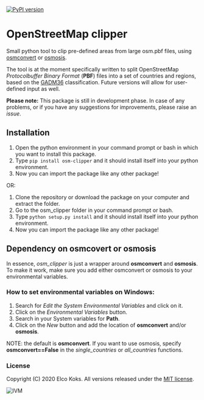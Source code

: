 [![PyPI version](https://badge.fury.io/py/osm-clipper.svg)](https://badge.fury.io/py/osm-clipper)

# OpenStreetMap clipper
Small python tool to clip pre-defined areas from large osm.pbf files, using [osmconvert](https://wiki.openstreetmap.org/wiki/Osmconvert) or [osmosis](https://wiki.openstreetmap.org/wiki/Osmosis). 

The tool is at the moment specifically written to split OpenStreetMap *Protocolbuffer Binary Format* (**PBF**) files into a set of countries and regions, based on the [GADM36](https://gadm.org/) classification. Future versions will allow for user-defined input as well.  

**Please note:** This package is still in development phase. In case of any problems, or if you have any suggestions for improvements, please raise an *issue*. 

## Installation

1. Open the python environment in your command prompt or bash in which you want to install this package.
2. Type ``pip install osm-clipper`` and it should install itself into your python environment.
3. Now you can import the package like any other package!

OR:

1. Clone the repository or download the package on your computer and extract the folder.
2. Go to the osm_clipper folder in your command prompt or bash.
3. Type ``python setup.py install`` and it should install itself into your python environment.
4. Now you can import the package like any other package!

## Dependency on osmcovert or osmosis
In essence, *osm_clipper* is just a wrapper around **osmconvert** and **osmosis**. To make it work, make sure you add either osmconvert or osmosis to your environmental variables. 

### How to set environmental variables on Windows:
1. Search for *Edit the System Environmental Variables* and click on it.
2. Click on the *Environmental Variables* button.
3. Search in your System variables for **Path**.
4. Click on the *New* button and add the location of **osmconvert** and/or **osmosis**.

NOTE: the default is **osmconvert**. If you want to use osmosis, specify **osmconvert==False** in the *single_countries* or *all_countries* functions.

### License
Copyright (C) 2020 Elco Koks. All versions released under the [MIT license](LICENSE).


![IVM](http://ivm.vu.nl/en/Images/IVM_logo_rgb2_tcm234-851594.svg)